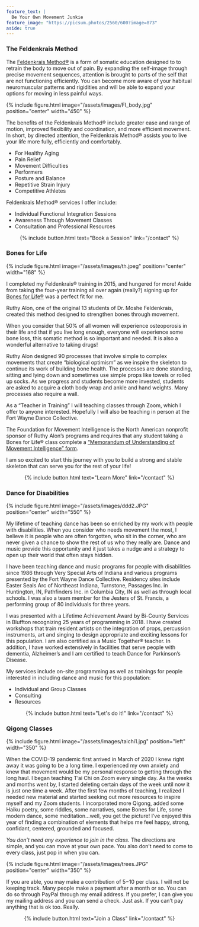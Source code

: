 ```yaml
---
feature_text: |
  Be Your Own Movement Junkie
feature_image: "https://picsum.photos/2560/600?image=873"
aside: true
---
```


<h3 id="feldenkrais">The Feldenkrais Method</h3>

The [Feldenkrais Method®](/feldenkrais/) is a form of somatic education designed to to retrain the body to move out of pain. By expanding the self-image through precise movement sequences, attention is brought to parts of the self that are not functioning efficiently. You can become more aware of your habitual neuromuscular patterns and rigidities and will be able to expand your options for moving in less painful ways. 

{% include figure.html image="/assets/images/FI_body.jpg" position="center" width="450" %}

The benefits of the Feldenkrais Method® include greater ease and range of motion, improved flexibility and coordination, and more efficient movement. In short, by directed attention, the Feldenkrais Method® assists you to live your life more fully, efficiently and comfortably.

* For Healthy Aging
* Pain Relief
* Movement Difficulties
* Performers
* Posture and Balance
* Repetitive Strain Injury
* Competitive Athletes

Feldenkrais Method® services I offer include:

* Individual Functional Integration Sessions
* Awareness Through Movement Classes
* Consultation and Professional Resources

<p style="text-align: center;">{% include button.html text="Book a Session" link="/contact" %}</p>

<h3 id="bones">Bones for Life</h3>

{% include figure.html image="/assets/images/th.jpeg" position="center" width="168" %}

I completed my Feldenkrais® training in 2015, and hungered for more! Aside from taking the four-year training all over again (really?) signing up for [Bones for Life®](http://movementintelligence.org/bones-for-life/) was a perfect fit for me. 

Ruthy Alon, one of the original 13 students of Dr. Moshe Feldenkrais, created this method designed to strengthen bones through movement.

When you consider that 50% of all women will experience osteoporosis in their life and that if you live long enough, everyone will experience some bone loss, this somatic method is so important and needed. It is also a wonderful alternative to taking drugs! 

Ruthy Alon designed 90 processes that involve simple to complex movements that create “biological optimism” as we inspire the skeleton to continue its work of building bone health. The processes are done standing, sitting and lying down and sometimes use simple props like towels or rolled up socks. As we progress and students become more invested, students are asked to acquire a cloth body wrap and ankle and hand weights.  Many processes also require a wall.  

As a “Teacher in Training” I will teaching classes through Zoom, which I offer to anyone interested. Hopefully I will also be teaching in person at the Fort Wayne Dance Collective. 

The Foundation for Movement Intelligence is the North American nonprofit sponsor of Ruthy Alon’s programs and requires that any student taking a Bones for Life® class complete a [“Memorandum of Understanding of Movement Intelligence” form](https://forms.gle/K6mNWwSemJ5dkFEq9).

I am so excited to start this journey with you to build a strong and stable skeleton that can serve you for the rest of your life!   

<p style="text-align: center;">{% include button.html text="Learn More" link="/contact" %}</p>

<h3 id="dance">Dance for Disabilities</h3>

{% include figure.html image="/assets/images/ddd2.JPG" position="center" width="550" %}

My lifetime of teaching dance has been so enriched by my work with people with disabilities. When you consider who needs movement the most, I believe it is people who are often forgotten, who sit in the corner, who are never given a chance to show the rest of us who they really are. Dance and music provide this opportunity and it just takes a nudge and a strategy to open up their world that often stays hidden. 

I have been teaching dance and music programs for people with disabilities since 1986 through Very Special Arts of Indiana and various programs presented by the Fort Wayne Dance Collective. Residency sites include Easter Seals Arc of Northeast Indiana, Turnstone, Passages Inc. in Huntington, IN, Pathfinders Inc. in Columbia City, IN as well as through local schools. I was also a team member for the Jesters of St. Francis, a performing group of 80 individuals for three years. 

I was presented with a Lifetime Achievement Award by Bi-County Services in Bluffton recognizing 25 years of programming in 2018. I have created workshops that train resident artists on the integration of props, percussion instruments, art and singing to design appropriate and exciting lessons for this population. I am also certified as a Music Together® teacher. In addition, I have worked extensively in facilities that serve people with dementia, Alzheimer’s and I am certified to teach Dance for Parkinson’s Disease.  
 
My services include on-site programming as well as trainings for people interested in including dance and music for this population:

* Individual and Group Classes
* Consulting
* Resources

<p style="text-align: center;">{% include button.html text="Let's do it!" link="/contact" %}</p>

<h3 id="qigong">Qigong Classes</h3>

{% include figure.html image="/assets/images/taichi1.jpg" position="left" width="350" %}

When the COVID-19 pandemic first arrived in March of 2020 I knew right away it was going to be a long time. I experienced my own anxiety and knew that movement would be my personal response to getting through the long haul. I began teaching T’ai Chi on Zoom every single day. As the weeks and months went by, I started deleting certain days of the week until now it is just one time a week. After the first few months of teaching, I realized I needed new material and started seeking out more resources to inspire myself and my Zoom students. I incorporated more Qigong, added some Haiku poetry, some riddles, some narratives, some Bones for Life, some modern dance, some meditation…well, you get the picture! I’ve enjoyed this year of finding a combination of elements that helps me feel happy, strong, confidant, centered, grounded and focused. 

*You don’t need any experience to join in the class.* The directions are simple, and you can move at your own pace. You also don’t need to come to every class, just pop in when you can. 

{% include figure.html image="/assets/images/trees.JPG" position="center" width="350" %}

If you are able, you may make a contribution of $5 -$10 per class. I will not be keeping track. Many people make a payment after a month or so. You can do so through PayPal through my email address. If you prefer, I can give you my mailing address and you can send a check. Just ask. If you can’t pay anything that is ok too. Really.  

<p style="text-align: center;">{% include button.html text="Join a Class" link="/contact" %}</p>


